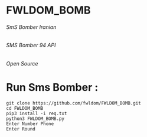 # FWLDOM_BOMB
###### SmS Bomber Iranian 
###### SMS Bomber 94 API
###### Open Source
# Run Sms Bomber :
```
git clone https://github.com/fwldom/FWLDOM_BOMB.git
cd FWLDOM_BOMB
pip3 install -i req.txt
python3 FWLDOM_BOMB.py
Enter Number Phone 
Enter Round
```

